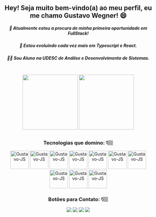 <h2 align="center">Hey! Seja muito bem-vindo(a) ao meu perfil, eu me chamo Gustavo Wegner! 😄</h2>

<h5 align="center">🔭 Atualmente estou a procura de minha primeira oportunidade em FullStack!</h5>
<h5 align="center">🌱 Estou evoluindo cada vez mais em Typescript e React.</h5>
<h5 align="center">👨‍💻 Sou Aluno na UDESC de Análise e Desenvolvimento de Sistemas.</h5>

##
</br>
<div display="inline_block" align="center">
  <a href="https://github.com/gustavowegner"></a>
  <img height="180em" src="https://github-readme-stats.vercel.app/api?username=gustavowegner&show_icons=true&theme=tokyonight" />
  <img height="180em" src="https://github-readme-stats.vercel.app/api/top-langs/?username=gustavowegner&layout=compact&langs_count=16&theme=tokyonight"/>
</div> 

##

<h3 align="center">Tecnologias que domino: 👇🏼</h3>
<div align="center">
  <img alt="Gustavo-JS" height="60" src="https://cdn.jsdelivr.net/gh/devicons/devicon/icons/javascript/javascript-original.svg">
  <img alt="Gustavo-JS" height="60" src="https://cdn.jsdelivr.net/gh/devicons/devicon/icons/react/react-original.svg">
  <img alt="Gustavo-JS" height="60" src="https://cdn.jsdelivr.net/gh/devicons/devicon/icons/typescript/typescript-original.svg">
  <img alt="Gustavo-JS" height="60" src="https://cdn.jsdelivr.net/gh/devicons/devicon/icons/html5/html5-original.svg">
  <img alt="Gustavo-JS" height="60" src="https://cdn.jsdelivr.net/gh/devicons/devicon/icons/css3/css3-original.svg">
  <img alt="Gustavo-JS" height="60" src="https://cdn.jsdelivr.net/gh/devicons/devicon/icons/sass/sass-original.svg">
  <img alt="Gustavo-JS" height="60" src="https://cdn.jsdelivr.net/gh/devicons/devicon/icons/nodejs/nodejs-original.svg">
  <img alt="Gustavo-JS" height="60" src="https://cdn.jsdelivr.net/gh/devicons/devicon/icons/mongodb/mongodb-original-wordmark.svg">
  <img alt="Gustavo-JS" height="60" src="https://cdn.jsdelivr.net/gh/devicons/devicon/icons/php/php-original.svg">
  <img alt="Gustavo-JS" height="60" src="https://cdn.jsdelivr.net/gh/devicons/devicon/icons/laravel/laravel-plain-wordmark.svg">
</div>

<h3 align="center">Botôes para Contato: 👇🏼</h3>
<div align="center">
  <a href="https://www.linkedin.com/in/gustavowegnerf/" target="_blank"><img src="https://img.shields.io/badge/LinkedIn-0077B5?style=for-the-badge&logo=linkedin&logoColor=white"></a>
  <a href="https://github.com/gustavowegner" target="_blank"><img src="https://img.shields.io/badge/GitHub-100000?style=for-the-badge&logo=github&logoColor=white"></a>
  <a href="https://api.whatsapp.com/send?phone=5549999046098&text=Ol%C3%A1%20Gustavo!" target="_blank"><img src="https://img.shields.io/badge/WhatsApp-25D366?style=for-the-badge&logo=whatsapp&logoColor=white"></a>
  <a href="https://www.instagram.com/gustavowegner_" target="_blank"><img src="https://img.shields.io/badge/Instagram-E4405F?style=for-the-badge&logo=instagram&logoColor=white"></a>
</div>
